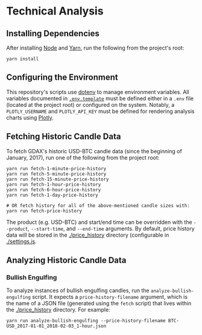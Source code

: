 # Technical Analysis

## Installing Dependencies

After installing [Node](https://nodejs.org/en/) and [Yarn](https://github.com/yarnpkg/yarn), run the following from the project's root:

```shell
yarn install
```


## Configuring the Environment

This repository's scripts use [dotenv](https://www.npmjs.com/package/dotenv) to manage environment variables. All variables documented in [`.env.template`](./.env.template) must be defined either in a `.env` file (located at the project root) or configured on the system. Notably, a `PLOTLY_USERNAME` and `PLOTLY_API_KEY` must be defined for rendering analysis charts using [Plotly](https://plot.ly/).


## Fetching Historic Candle Data

To fetch GDAX's historic USD-BTC candle data (since the beginning of January, 2017), run one of the following from the project root:

```shell
yarn run fetch-1-minute-price-history
yarn run fetch-5-minute-price-history
yarn run fetch-15-minute-price-history
yarn run fetch-1-hour-price-history
yarn run fetch-6-hour-price-history
yarn run fetch-1-day-price-history

# OR fetch history for all of the above-mentioned candle sizes with:
yarn run fetch-price-history
```

The product (e.g. USD-BTC) and start/end time can be overridden with the `--product`, `--start-time`, and `--end-time` arguments. By default, price history data will be stored in the [./price_history](./price_history) directory (configurable in [./settings.js](./settings.js).


## Analyzing Historic Candle Data

### Bullish Engulfing

To analyze instances of bullish engulfing candles, run the `analyze-bullish-engulfing` script. It expects a `price-history-filename` argument, which is the name of a JSON file (generated using the `fetch` script) that lives within the [./price_history](./price_history) directory. For example:

```shell
yarn run analyze-bullish-engulfing --price-history-filename BTC-USD_2017-01-01_2018-02-03_1-hour.json
```
